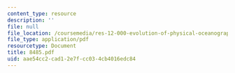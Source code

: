 ```yaml
---
content_type: resource
description: ''
file: null
file_location: /coursemedia/res-12-000-evolution-of-physical-oceanography-spring-2007/aae54cc2cad12e7fcc034cb4016edc84_8485.pdf
file_type: application/pdf
resourcetype: Document
title: 8485.pdf
uid: aae54cc2-cad1-2e7f-cc03-4cb4016edc84
---
```

